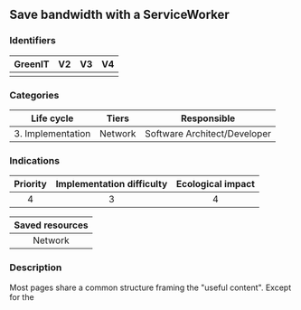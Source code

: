 ## Save bandwidth with a ServiceWorker

### Identifiers

| GreenIT | V2  | V3  | V4  |
| :-----: | :-: | :-: | :-: |
|         |     |     |     |

### Categories

|    Life cycle     |  Tiers  |         Responsible          |
| :---------------: | :-----: | :--------------------------: |
| 3. Implementation | Network | Software Architect/Developer |

### Indications

| Priority | Implementation difficulty | Ecological impact |
| :------: | :-----------------------: | :---------------: |
|    4     |             3             |         4         |

| Saved resources |
| :-------------: |
|     Network     |

### Description

Most pages share a common structure framing the "useful content".
Except for the <title> and some header metadata, it would be quite easy to reconstruct them by concatenating three resources: common header and footer for all pages, and content specific to each one of them.
This concatenation can be performed into browsers directly via a Service Worker, with the header and footer benefiting from HTTP caching, each page then being only "useful content". The server will have to be able to serve both the complete page, for the initial website access and for browsers that do not support Service Workers, and the page fragment without its header and footer, to be able to concatenate it in the Service Worker. Some <meta> and <link> specific to referencing or sharing on social networks (and therefore useless in the browser) can be completely omitted from this fragment to further reduce its size. Others, as well as the <title>, can generally be positioned in the <body> without impacting page's usability. Alternatively, they can be recreated by JavaScript, or injected directly into the <head> by the Service Worker by concatenating not 3 parts, but 4 or 5 (these elements could be synthesized from the HTTP response headers of the page content, to maintain the same number of requests).

Here, we accept a bit of device processing time, an additional initial request for the Service Worker, and then two additional requests for headers and footers, in exchange for significant amounts of saved data on each page. These costs will be canceled by the savings while browsing the site (as for a SPA), but also during future visits, as long as the browser has not evicted the Service Worker.

### Example

In early 2020, Philip Walton was able to measure a network exchange reduction of nearly 48% and performance improvements (First Contentful Paint) of more than 52% on his blog with this technique.

Source: https://philipwalton.com/articles/smaller-html-payloads-with-service-workers/

### Validation rule

| The number of ...                      | is equal to or less than |
| -------------------------------------- | :----------------------: |
| pages loaded in their complete version |            1             |
